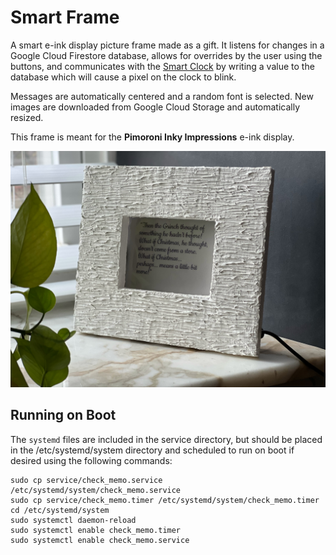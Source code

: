 # Smart Frame

A smart e-ink display picture frame made as a gift. It listens for changes in a Google Cloud Firestore database, allows for overrides by the user using the buttons, and communicates with the [Smart Clock](https://github.com/GrandmaFunk/smart-clock) by writing a value to the database which will cause a pixel on the clock to blink.

Messages are automatically centered and a random font is selected. New images are downloaded from Google Cloud Storage and automatically resized.

This frame is meant for the **Pimoroni Inky Impressions** e-ink display.

![smart-frame](smart-frame.jpg)

## Running on Boot

The ```systemd``` files are included in the service directory, but should be placed in the /etc/systemd/system directory and scheduled to run on boot if desired using the following commands:

```
sudo cp service/check_memo.service /etc/systemd/system/check_memo.service
sudo cp service/check_memo.timer /etc/systemd/system/check_memo.timer
cd /etc/systemd/system
sudo systemctl daemon-reload
sudo systemctl enable check_memo.timer
sudo systemctl enable check_memo.service
```
